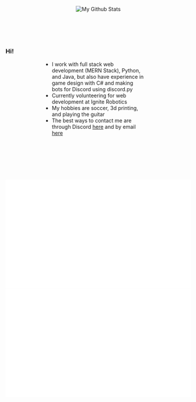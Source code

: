 <h1></h1><br>
<p align="center">
  <img src="https://github-profile-trophy.vercel.app/?username=somebody4545&theme=darkhub&row=1&no-frame=true&no-bg=true" alt="My Github Stats"/>
</p><h1></h1>
<br>
<br>
<h3>Hi!</h3>
<ul style="padding-left: 25%; padding-right: 25%;">
 <li>I work with full stack web development (MERN Stack), Python, and Java, but also have experience in game design with C# and making bots for Discord using discord.py</li>
 <li>Currently volunteering for web development at Ignite Robotics</li>
 <li>My hobbies are soccer, 3d printing, and playing the guitar</li>
 <li>The best ways to contact me are through Discord <a href="https://discord.com/users/697913907528073296">here</a> and by email <a href="mailto:somebody.4545@outlook.com">here</a></li>
</ul>


<br>
<br><h1></h1>
<br>
<p align="center">
  <img src="https://raw.githubusercontent.com/somebody4545/github-stats-new/master/generated/overview.svg#gh-dark-mode-only" alt="My Github Stats"/>
  <img src="https://raw.githubusercontent.com/somebody4545/github-stats-new/master/generated/languages.svg#gh-dark-mode-only" alt="My Github Stats"/>
</p>
<h1></h1>
